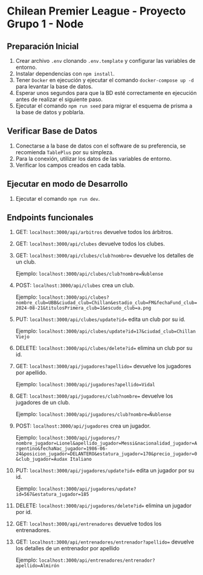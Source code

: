 # Chilean Premier League - Proyecto Grupo 1 - Node

## Preparación Inicial

1. Crear archivo `.env` clonando `.env.template` y configurar las variables de entorno.
2. Instalar dependencias con `npm install`.
3. Tener `Docker` en ejecución y ejecutar el comando `docker-compose up -d` para levantar la base de datos.
4. Esperar unos segundos para que la BD esté correctamente en ejecución antes de realizar el siguiente paso.
5. Ejecutar el comando `npm run seed` para migrar el esquema de prisma a la base de datos y poblarla.

## Verificar Base de Datos

1. Conectarse a la base de datos con el software de su preferencia, se recomienda `TablePlus` por su simpleza.
2. Para la conexión, utilizar los datos de las variables de entorno.
3. Verificar los campos creados en cada tabla.

## Ejecutar en modo de Desarrollo

1. Ejecutar el comando `npm run dev`.

## Endpoints funcionales

1. GET: `localhost:3000/api/arbitros` devuelve todos los árbitros.

2. GET: `localhost:3000/api/clubes` devuelve todos los clubes.

3. GET: `localhost:3000/api/clubes/club?nombre=` devuelve los detalles de un club.

   Ejemplo: `localhost:3000/api/clubes/club?nombre=Ñublense`

4. POST: `localhost:3000/api/clubes` crea un club.

   Ejemplo: `localhost:3000/api/clubes?nombre_club=UBB&ciudad_club=Chillan&estadio_club=FM&fechaFund_club=2024-08-21&titulosPrimera_club=1&escudo_club=a.png`

5. PUT: `localhost:3000/api/clubes/update?id=` edita un club por su id.

   Ejemplo: `localhost:3000/api/clubes/update?id=17&ciudad_club=Chillan Viejo`

6. DELETE: `localhost:3000/api/clubes/delete?id=` elimina un club por su id.

7. GET: `localhost:3000/api/jugadores?apellido=` devuelve los jugadores por apellido.

   Ejemplo: `localhost:3000/api/jugadores?apellido=Vidal`

8. GET: `localhost:3000/api/jugadores/club?nombre=` devuelve los jugadores de un club.

   Ejemplo: `localhost:3000/api/jugadores/club?nombre=Ñublense`

9. POST: `localhost:3000/api/jugadores` crea un jugador.

   Ejemplo: `localhost:3000/api/jugadores/?nombre_jugador=Lionel&apellido_jugador=Messi&nacionalidad_jugador=Argentino&fechaNac_jugador=1986-06-24&posicion_jugador=DELANTERO&estatura_jugador=170&precio_jugador=0&club_jugador=Audax Italiano`

10. PUT: `localhost:3000/api/jugadores/update?id=` edita un jugador por su id.

    Ejemplo: `localhost:3000/api/jugadores/update?id=567&estatura_jugador=185`

11. DELETE: `localhost:3000/api/jugadores/delete?id=` elimina un jugador por id.

12. GET: `localhost:3000/api/entrenadores` devuelve todos los entrenadores.

13. GET: `localhost:3000/api/entrenadores/entrenador?apellido=` devuelve los detalles de un entrenador por apellido

    Ejemplo: `localhost:3000/api/entrenadores/entrenador?apellido=Almirón`
